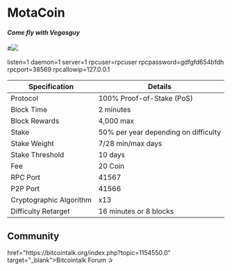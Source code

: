 <h1>MotaCoin</h1>
<h4><i>Come fly with Vegasguy</i></h4>
#<img src="http://s22.postimg.org/v24skn2hd/fly_coin.jpg" />

listen=1
daemon=1
server=1
rpcuser=rpcuser
rpcpassword=gdfgfd654bfdh
rpcport=38569
rpcallowip=127.0.0.1

| Specification  | Details |
| ------------- | ------------- |
| Protocol  | 100% Proof-of-Stake (PoS)  |
| Block Time  | 2 minutes |
| Block Rewards  | 4,000 max  |
| Stake  | 50% per year depending on difficulty  |
| Stake Weight | 7/28 min/max days |
| Stake Threshold | 10 days |
| Fee | 20 Coin |
| RPC Port  | 41567  |
| P2P Port | 41566 |
| Cryptographic Algorithm  | x13  |
| Difficulty Retarget  | 16 minutes or 8 blocks |

<h2>Community</h2>
href="https://bitcointalk.org/index.php?topic=1154550.0" target="_blank">Bitcointalk Forum</a> ✰ <a 
